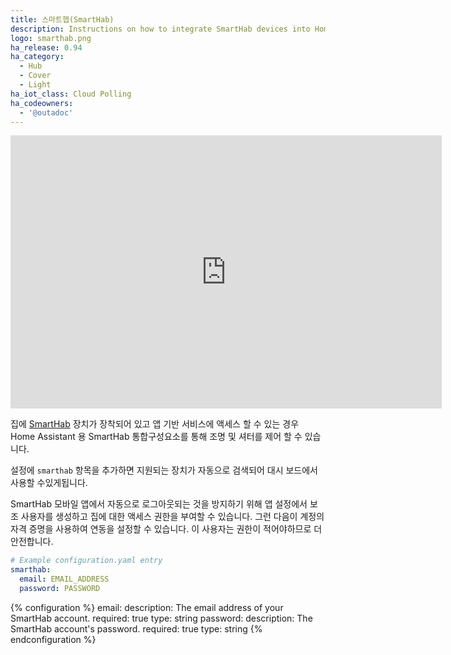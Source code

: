 ```yaml
---
title: 스마트햅(SmartHab)
description: Instructions on how to integrate SmartHab devices into Home Assistant
logo: smarthab.png
ha_release: 0.94
ha_category:
  - Hub
  - Cover
  - Light
ha_iot_class: Cloud Polling
ha_codeowners:
  - '@outadoc'
---
```


<iframe width="690" height="437" src="https://www.youtube.com/embed/w-OKm24If28" frameborder="0" allow="accelerometer; autoplay; encrypted-media; gyroscope; picture-in-picture" allowfullscreen></iframe>

집에 [SmartHab](https://www.smarthab.fr/en/home/) 장치가 장착되어 있고 앱 기반 서비스에 액세스 할 수 있는 경우 Home Assistant 용 SmartHab 통합구성요소를 통해 조명 및 셔터를 제어 할 수 있습니다.

설정에 `smarthab` 항목을 추가하면 지원되는 장치가 자동으로 검색되어 대시 보드에서 사용할 수있게됩니다.

<div class='note warning'>
  SmartHab 모바일 앱에서 자동으로 로그아웃되는 것을 방지하기 위해 앱 설정에서 보조 사용자를 생성하고 집에 대한 액세스 권한을 부여할 수 있습니다. 그런 다음이 계정의 자격 증명을 사용하여 연동을 설정할 수 있습니다. 이 사용자는 권한이 적어야하므로 더 안전합니다.
</div>

```yaml
# Example configuration.yaml entry
smarthab:
  email: EMAIL_ADDRESS
  password: PASSWORD
```

{% configuration %}
email:
  description: The email address of your SmartHab account.
  required: true
  type: string
password:
  description: The SmartHab account's password.
  required: true
  type: string
{% endconfiguration %}
